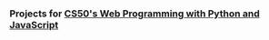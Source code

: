 ### Projects for [CS50's Web Programming with Python and JavaScript](https://www.edx.org/course/cs50s-web-programming-with-python-and-javascript-web)
